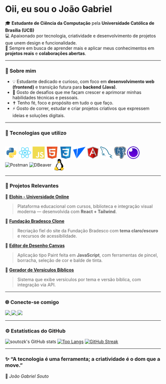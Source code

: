 #  Oii, eu sou o João Gabriel

🎓 **Estudante de Ciência da Computação** pela **Universidade Católica de Brasília (UCB)**  
💻 Apaixonado por tecnologia, criatividade e desenvolvimento de projetos que unem design e funcionalidade.  
🚀 Sempre em busca de aprender mais e aplicar meus conhecimentos em **projetos reais** e **colaborações abertas**.

---

### 🌱 Sobre mim

- 💡 Estudante dedicado e curioso, com foco em **desenvolvimento web (frontend)** e transição futura para **backend (Java)**.
- 🧠 Gosto de desafios que me façam crescer e aprimorar minhas habilidades técnicas e pessoais.
- ✝️ Tenho fé, foco e propósito em tudo o que faço.
- ⚡ Gosto de correr, estudar e criar projetos criativos que expressem ideias e soluções digitais.

---

### 🧩 Tecnologias que utilizo

<div style="display: inline_block"><br>
  <img align="center" alt="Python" height="40" width="40" src="https://raw.githubusercontent.com/devicons/devicon/master/icons/python/python-original.svg">
  <img align="center" alt="React" height="40" width="40" src="https://raw.githubusercontent.com/devicons/devicon/master/icons/react/react-original.svg">
  <img align="center" alt="JavaScript" height="40" width="40" src="https://raw.githubusercontent.com/devicons/devicon/master/icons/javascript/javascript-plain.svg">
  <img align="center" alt="HTML" height="40" width="40" src="https://raw.githubusercontent.com/devicons/devicon/master/icons/html5/html5-original.svg">
  <img align="center" alt="CSS" height="40" width="40" src="https://raw.githubusercontent.com/devicons/devicon/master/icons/css3/css3-original.svg">
  <img align="center" alt="Vite" height="40" width="40" src="https://raw.githubusercontent.com/devicons/devicon/master/icons/vite/vite-original.svg">
  <img align="center" alt="Angular" height="40" width="40" src="https://raw.githubusercontent.com/devicons/devicon/master/icons/angularjs/angularjs-original.svg">
  <img align="center" alt="MySQL" height="40" width="40" src="https://raw.githubusercontent.com/devicons/devicon/master/icons/mysql/mysql-original.svg">
  <img align="center" alt="PostgreSQL" height="40" width="40" src="https://raw.githubusercontent.com/devicons/devicon/master/icons/postgresql/postgresql-original.svg">
  <img align="center" alt="Insomnia" height="40" width="40" src="https://raw.githubusercontent.com/devicons/devicon/master/icons/insomnia/insomnia-original.svg">
  <img align="center" alt="Postman" height="40" width="40" src="https://www.vectorlogo.zone/logos/getpostman/getpostman-icon.svg">
  <img align="center" alt="DBeaver" height="40" width="40" src="https://dbeaver.io/wp-content/uploads/2020/06/cropped-favicon-32x32.png">
  <img align="center" alt="Linux" height="40" width="40" src="https://raw.githubusercontent.com/devicons/devicon/master/icons/linux/linux-original.svg">
</div>




---

### 📂 Projetos Relevantes

📘 **[Elohin - Universidade Online](https://github.com/soutozk/elohin-universidade)**

> Plataforma educacional com cursos, biblioteca e integração visual moderna — desenvolvida com **React + Tailwind**.

📗 **[Fundação Bradesco Clone](https://github.com/soutozk/site-fundacao-bradesco)**

> Recriação fiel do site da Fundação Bradesco com **tema claro/escuro** e recursos de acessibilidade.

📙 **[Editor de Desenho Canvas](https://github.com/soutozk/editor-canvas)**

> Aplicação tipo Paint feita em **JavaScript**, com ferramentas de pincel, borracha, seleção de cor e balde de tinta.

📕 **[Gerador de Versículos Bíblicos](https://github.com/soutozk/biblia-api)**

> Sistema que exibe versículos por tema e versão bíblica, com integração via API.

---

### 🌐 Conecte-se comigo

<div>
  <a href="https://www.instagram.com/soutozk/" target="_blank">
    <img src="https://img.shields.io/badge/-Instagram-%23E4405F?style=for-the-badge&logo=instagram&logoColor=white">
  </a>
  <a href="https://www.linkedin.com/in/jo%C3%A3o-gabriel-souto-b5129b2b2/" target="_blank">
    <img src="https://img.shields.io/badge/-LinkedIn-%230077B5?style=for-the-badge&logo=linkedin&logoColor=white">
  </a>
  <a href="https://github.com/soutozk" target="_blank">
    <img src="https://img.shields.io/badge/-GitHub-100000?style=for-the-badge&logo=github&logoColor=white">
  </a>
</div>

---

### ⚙️ Estatísticas do GitHub

![soutozk's GitHub stats](https://github-readme-stats.vercel.app/api?username=soutozk&show_icons=true&theme=dark)
[![Top Langs](https://github-readme-stats.vercel.app/api/top-langs/?username=soutozk&layout=compact&theme=dark)](https://github.com/anuraghazra/github-readme-stats)
[![GitHub Streak](http://github-readme-streak-stats.herokuapp.com?user=soutozk&theme=dark)](https://git.io/streak-stats)

---

### ✨ “A tecnologia é uma ferramenta; a criatividade é o dom que a move.”

📍 _João Gabriel Souto_
